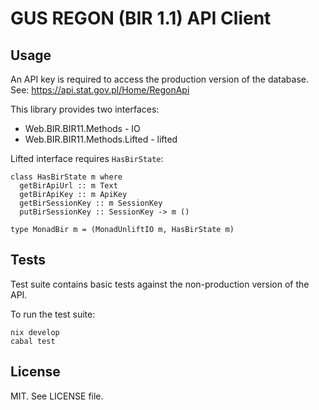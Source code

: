 # GUS REGON (BIR 1.1) API Client

## Usage

An API key is required to access the production version of the database. See: https://api.stat.gov.pl/Home/RegonApi

This library provides two interfaces:

* Web.BIR.BIR11.Methods - IO
* Web.BIR.BIR11.Methods.Lifted - lifted

Lifted interface requires `HasBirState`:

```
class HasBirState m where
  getBirApiUrl :: m Text
  getBirApiKey :: m ApiKey
  getBirSessionKey :: m SessionKey
  putBirSessionKey :: SessionKey -> m ()

type MonadBir m = (MonadUnliftIO m, HasBirState m)
```

## Tests

Test suite contains basic tests against the non-production version of the API.

To run the test suite:
```
nix develop
cabal test
```

## License

MIT. See LICENSE file.
